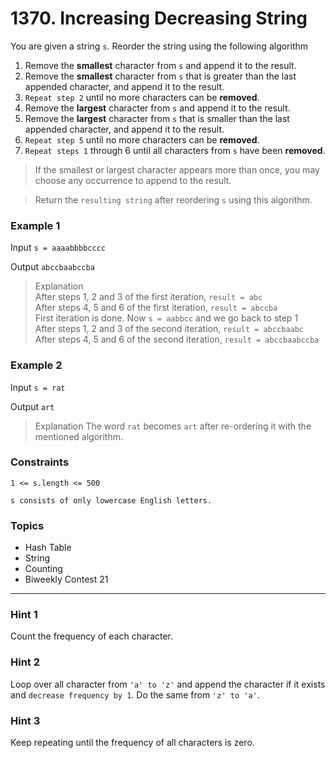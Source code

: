 # 1370. Increasing Decreasing String

You are given a string `s`. Reorder the string using the following algorithm

1. Remove the **smallest** character from `s` and append it to the result.
2. Remove the **smallest** character from `s` that is greater than the last appended character, and append it to the result.
3. `Repeat step 2` until no more characters can be **removed**.
4. Remove the **largest** character from `s` and append it to the result.
5. Remove the **largest** character from `s` that is smaller than the last appended character, and append it to the result.
6. `Repeat step 5` until no more characters can be **removed**.
7. `Repeat steps 1` through 6 until all characters from `s` have been **removed**.

> If the smallest or largest character appears more than once, you may choose any occurrence to append to the result.

> Return the `resulting string` after reordering `s` using this algorithm.

 
### Example 1

Input `s = aaaabbbbcccc`

Output `abccbaabccba`

> Explanation  
After steps 1, 2 and 3 of the first iteration, `result = abc`  
After steps 4, 5 and 6 of the first iteration, `result = abccba`  
First iteration is done. Now `s = aabbcc` and we go back to step 1  
After steps 1, 2 and 3 of the second iteration, `result = abccbaabc`  
After steps 4, 5 and 6 of the second iteration, `result = abccbaabccba`


### Example 2

Input `s = rat`

Output `art`

> Explanation The word `rat` becomes `art` after re-ordering it with the mentioned algorithm.
 

### Constraints

`1 <= s.length <= 500`

`s consists of only lowercase English letters.`


### Topics
- Hash Table
- String
- Counting
- Biweekly Contest 21

---

### Hint 1
Count the frequency of each character.

### Hint 2
Loop over all character from `'a' to 'z'` and append the character if it exists and `decrease frequency by 1`. Do the same from `'z' to 'a'`.

### Hint 3
Keep repeating until the frequency of all characters is zero.